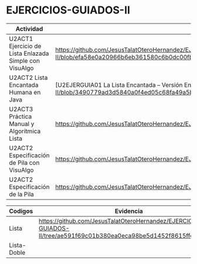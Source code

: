 # EJERCICIOS-GUIADOS-II

| Actividad        | Evidencia  |
| ------------- | -----|
| U2ACT1 Ejercicio de Lista Enlazada Simple con VisuAlgo |https://github.com/JesusTalatOteroHernandez/EJERCICIOS-GUIADOS-II/blob/efa58e0a20966b6eb361580c6b0dc00fb502daa1/Ejercicios%20Guiados/Manipulaci%C3%B3n%20de%20una%20Lista%20Enlazada%20Simple%20en%20Visualgo.pdf|
| U2ACT2 Lista Encantada Humana en Java |[U2EJERGUIA01 La Lista Encantada – Versión Enlazada-2.pdf]https://github.com/JesusTalatOteroHernandez/EJERCICIOS-GUIADOS-II/blob/3490779ad3d5840a0f4ed05c68fa49a5b9fbf733/Ejercicios%20Guiados/U2EJERGUIA01.La.Lista.Encantada.Version.Enlazada-2-1.pdf|
| U2ACT3 Práctica Manual y Algorítmica Lista |https://github.com/JesusTalatOteroHernandez/EJERCICIOS-GUIADOS-II/blob/ba57cb5835597e37d79f142f1c7009213cf5123f/Ejercicios%20Guiados/Listas%20nearpod.pdf|
| U2ACT2 Especificación de Pila con VisuAlgo |https://github.com/JesusTalatOteroHernandez/EJERCICIOS-GUIADOS-II/blob/ec2a3b2f1c48175f73f35e9da60f6ac019dd180c/Ejercicios%20Guiados/EjercicioGuiadoSTACK.pdf|
| U2ACT2 Especificación de la Pila |https://github.com/JesusTalatOteroHernandez/EJERCICIOS-GUIADOS-II/tree/74314003bc6d738f247cd214cd4bafe1816cecf7/Ejercicios%20Guiados/Stack|

| Codigos        | Evidencia  |
|----------------|------------|
|Lista|https://github.com/JesusTalatOteroHernandez/EJERCICIOS-GUIADOS-II/tree/ae591f69c01b380ea0eca98be5d1452f8615ffc7/LISTAS|
|Lista-Doble||
